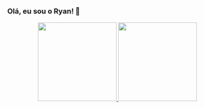 ### Olá, eu sou o Ryan! 👋

<div align='center'>
<a href="https://github.com/ryanzhin22">
  <img height="180em" src="https://github-readme-stats.vercel.app/api?username=ryanzhin22&show_icons=true&theme=dracula&include_all_commits=true&count_private=true"/>
  <img height="180em" src="https://github-readme-stats.vercel.app/api/top-langs/?username=ryanzhin22&layout=compact&langs_count=7&theme=dracula"/>
</div>

<!--

- 🔭 I’m currently working on ...
- 🌱 I’m currently learning ...
- 👯 I’m looking to collaborate on ...
- 🤔 I’m looking for help with ...
- 💬 Ask me about ...
- 📫 How to reach me: ...
- 😄 Pronouns: ...
- ⚡ Fun fact: ...
-->
